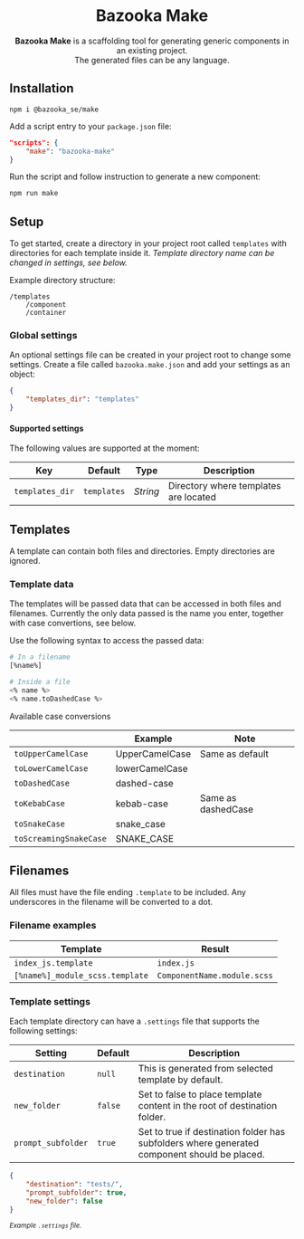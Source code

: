 <h1 align="center">Bazooka Make</h1>

<p align="center">
  <b>Bazooka Make</b> is a scaffolding tool for generating generic components in an existing project.
  <br>
  The generated files can be any language.
</p>

## Installation

```
npm i @bazooka_se/make
```

Add a script entry to your `package.json` file:

```json
"scripts": {
    "make": "bazooka-make"
}
```

Run the script and follow instruction to generate a new component:

```sh
npm run make
```

## Setup

To get started, create a directory in your project root called `templates` with directories for each template inside it. _Template directory name can be changed in settings, see below._

Example directory structure:
```
/templates
    /component
    /container
```

### Global settings

An optional settings file can be created in your project root to change some settings. Create a file called `bazooka.make.json` and add your settings as an object:

```json
{
    "templates_dir": "templates"
}
```

#### Supported settings

The following values are supported at the moment:

| Key | Default | Type | Description |
|---|---|---|---|
|`templates_dir`|`templates`|_String_|Directory where templates are located|

## Templates

A template can contain both files and directories. Empty directories are ignored.

### Template data

The templates will be passed data that can be accessed in both files and filenames. Currently the only data passed is the name you enter, together with case convertions, see below.

Use the following syntax to access the passed data:

```sh
# In a filename
[%name%]
```

```sh
# Inside a file
<% name %>
<% name.toDashedCase %>
```
Available case conversions

|  | Example | Note |
| - | - | - |
| `toUpperCamelCase` | UpperCamelCase | Same as default |
| `toLowerCamelCase` | lowerCamelCase | |
| `toDashedCase` | dashed-case | |
| `toKebabCase` | kebab-case | Same as dashedCase |
| `toSnakeCase` | snake_case | |
| `toScreamingSnakeCase` | SNAKE_CASE | |

## Filenames

All files must have the file ending `.template` to be included. Any underscores in the filename will be converted to a dot.

### Filename examples

| Template | Result |
| --- | --- |
| `index_js.template` | `index.js` |
| `[%name%]_module_scss.template` | `ComponentName.module.scss` |

### Template settings

Each template directory can have a `.settings` file that supports the following settings:

| Setting | Default | Description |
| --- | --- | --- |
| `destination` | `null` | This is generated from selected template by default. |
| `new_folder` | `false` | Set to false to place template content in the root of destination folder. |
| `prompt_subfolder` | `true` | Set to true if destination folder has subfolders where generated component should be placed. |

```json
{
    "destination": "tests/",
    "prompt_subfolder": true,
    "new_folder": false
}
```
<sub><i>Example `.settings` file.</i></sub>
